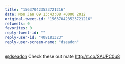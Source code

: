 ```yaml
---
title: "156370423523721216"
date: Mon Jan 09 13:43:08 +0000 2012
original-tweet-id: "156370423523721216"
retweets: 0
favorites: 0
reply-tweet-id: ""
reply-user-id: "408181323"
reply-user-screen-name: "dseadon"
---
```

<a href="https://twitter.com/dseadon">@dseadon</a> Check these out mate http://t.co/SAUPC0u8
